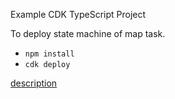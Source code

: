 Example CDK TypeScript Project

To deploy state machine of map task.

* `npm install`
* `cdk deploy`

[description](https://figmentresearch.com/aws/cdkstepfunctions-map)